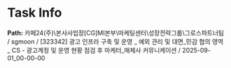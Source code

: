 # Task Info

**Path:** 카페24(주)\본사사업장\[CG]MI본부\마케팅센터\성장전략그룹\그로스파트너팀 / sgmoon / [323342] 광고 인프라 구축 및 운영 _ 예외 관리 및 대면_민감 협의 영역 _ CS - 광고계정 및 운영 현황 점검 후 마케터_매체사 커뮤니케이션 / 2025-09-01_00-00-00

